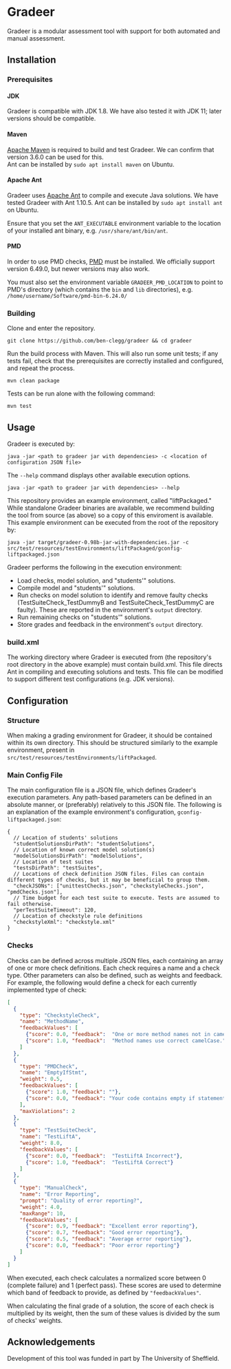 # Gradeer

Gradeer is a modular assessment tool with support for both automated and manual assessment. 

## Installation

### Prerequisites

#### JDK

Gradeer is compatible with JDK 1.8. We have also tested it with JDK 11; later versions should be compatible.

#### Maven

[Apache Maven](https://maven.apache.org/) is required to build and test Gradeer. We can confirm that version 3.6.0 can be used for this.  
Ant can be installed by `sudo apt install maven` on Ubuntu.

#### Apache Ant

Gradeer uses [Apache Ant](https://ant.apache.org/) to compile and execute Java solutions. We have tested Gradeer with Ant 1.10.5.
Ant can be installed by `sudo apt install ant` on Ubuntu.

Ensure that you set the `ANT_EXECUTABLE` environment variable to the location of your installed ant binary, e.g. `/usr/share/ant/bin/ant`.

#### PMD

In order to use PMD checks, [PMD](https://github.com/pmd/pmd/releases/tag/pmd_releases%2F6.49.0) must be installed. We officially support version 6.49.0, but newer versions may also work.

You must also set the environment variable `GRADEER_PMD_LOCATION` to point to PMD's directory (which contains the `bin` and `lib` directories), e.g. `/home/username/Software/pmd-bin-6.24.0/`

### Building

Clone and enter the repository.
```shell script
git clone https://github.com/ben-clegg/gradeer && cd gradeer
```

Run the build process with Maven. This will also run some unit tests; if any tests fail, check that the prerequisites are correctly installed and configured, and repeat the process.
```shell script
mvn clean package
```

Tests can be run alone with the following command:
```shell script
mvn test
```

## Usage

Gradeer is executed by:
```shell script
java -jar <path to gradeer jar with dependencies> -c <location of configuration JSON file>
```

The `--help` command displays other available execution options.
```shell script
java -jar <path to gradeer jar with dependencies> --help
```

This repository provides an example environment, called "liftPackaged." While standalone Gradeer binaries are available, we recommend building the tool from source (as above) so a copy of this enviroment is available.
This example environment can be executed from the root of the repository by:

```shell script
java -jar target/gradeer-0.98b-jar-with-dependencies.jar -c src/test/resources/testEnvironments/liftPackaged/gconfig-liftpackaged.json
```

Gradeer performs the following in the execution environment:
- Load checks, model solution, and "students'" solutions.
- Compile model and "students'" solutions.
- Run checks on model solution to identify and remove faulty checks (TestSuiteCheck_TestDummyB and TestSuiteCheck_TestDummyC are faulty). These are reported in the environment's `output` directory.
- Run remaining checks on "students'" solutions.
- Store grades and feedback in the environment's `output` directory.

### build.xml
The working directory where Gradeer is executed from (the repository's root directory in the above example) must contain build.xml.
This file directs Ant in compiling and executing solutions and tests.
This file can be modified to support different test configurations (e.g. JDK versions).

## Configuration

### Structure

When making a grading environment for Gradeer, it should be contained within its own directory. This should be structured similarly to the example environment, present in `src/test/resources/testEnvironments/liftPackaged`.

### Main Config File

The main configuration file is a JSON file, which defines Gradeer's execution parameters. 
Any path-based parameters can be defined in an absolute manner, or (preferably) relatively to this JSON file.
The following is an explanation of the example environment's configuration, `gconfig-liftpackaged.json`:
```
{
  // Location of students' solutions
  "studentSolutionsDirPath": "studentSolutions",
  // Location of known correct model solution(s)
  "modelSolutionsDirPath": "modelSolutions",
  // Location of test suites
  "testsDirPath": "testSuites",
  // Locations of check definition JSON files. Files can contain different types of checks, but it may be beneficial to group them.
  "checkJSONs": ["unittestChecks.json", "checkstyleChecks.json", "pmdChecks.json"],
  // Time budget for each test suite to execute. Tests are assumed to fail otherwise.
  "perTestSuiteTimeout": 120,
  // Location of checkstyle rule definitions
  "checkstyleXml": "checkstyle.xml"
}
```

### Checks

Checks can be defined across multiple JSON files, each containing an array of one or more check definitions.
Each check requires a name and a check type. Other parameters can also be defined, such as weights and feedback.
For example, the following would define a check for each currently implemented type of check:
```json
[
  {
    "type": "CheckstyleCheck",
    "name": "MethodName",
    "feedbackValues": [
      {"score": 0.0, "feedback":  "One or more method names not in camelCase."},
      {"score": 1.0, "feedback":  "Method names use correct camelCase."}
    ]
  },
  {
    "type": "PMDCheck",
    "name": "EmptyIfStmt",
    "weight": 0.5,
    "feedbackValues": [
      {"score": 1.0, "feedback": ""},
      {"score": 0.0, "feedback": "Your code contains empty if statements. This should be avoided as it reduces readability."}
    ],
    "maxViolations": 2
  },
  {
    "type": "TestSuiteCheck",
    "name": "TestLiftA",
    "weight": 8.0,
    "feedbackValues": [
      {"score": 0.0, "feedback":  "TestLiftA Incorrect"},
      {"score": 1.0, "feedback":  "TestLiftA Correct"}
    ]
  },
  {
    "type": "ManualCheck",
    "name": "Error Reporting",
    "prompt": "Quality of error reporting?",
    "weight": 4.0,
    "maxRange": 10,
    "feedbackValues": [
      {"score": 0.9, "feedback": "Excellent error reporting"},
      {"score": 0.7, "feedback": "Good error reporting"},
      {"score": 0.5, "feedback": "Average error reporting"},
      {"score": 0.0, "feedback": "Poor error reporting"}
    ]
  }
]
```

When executed, each check calculates a normalized score between 0 (complete failure) and 1 (perfect pass).
These scores are used to determine which band of feedback to provide, as defined by `"feedbackValues"`.

When calculating the final grade of a solution, the score of each check is multiplied by its weight, then the sum of these values is divided by the sum of checks' weights. 

## Acknowledgements 

Development of this tool was funded in part by The University of Sheffield.